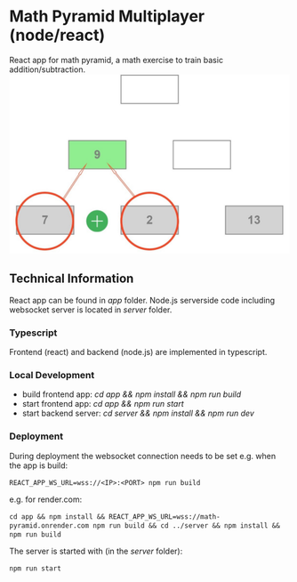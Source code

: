 # Math Pyramid Multiplayer (node/react)

React app for math pyramid, a math exercise to train basic addition/subtraction.
![Math Pyramid](https://github.com/tobias-gaenzler/math-pyramid-react/blob/main/public/help_start.jpg?raw=true)

## Technical Information

React app can be found in *app* folder.
Node.js serverside code including websocket server is located in *server* folder.

### Typescript

Frontend (react) and backend (node.js) are implemented in typescript.

### Local Development

- build frontend app: *cd app && npm install && npm run build*
- start frontend app: *cd app && npm run start*
- start backend server: *cd server && npm install && npm run dev*

### Deployment

During deployment the websocket connection needs to be set e.g. when the app is build:

```
REACT_APP_WS_URL=wss://<IP>:<PORT> npm run build
```

e.g. for render.com:

```
cd app && npm install && REACT_APP_WS_URL=wss://math-pyramid.onrender.com npm run build && cd ../server && npm install && npm run build
```

The server is started with (in the *server* folder):

```
npm run start
```
  
